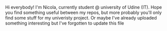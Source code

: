 Hi everybody!
I'm Nicola, currently student @ university of Udine (IT).
Hope you find something useful between my repos, but more probably you'll only find some stuff for my univeristy project. 
Or maybe I've already uploaded something interesting but I've forgotten to update this file

<!---
fromVeeko/fromVeeko is a ✨ special ✨ repository because its `README.md` (this file) appears on your GitHub profile.
You can click the Preview link to take a look at your changes.
--->
